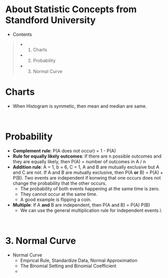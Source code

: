 # About Statistic Concepts from Standford University

* Contents
> * 1. Charts
> * 2. Probability
> * 3. Normal Curve


# Charts
* When Histogram is symmetic, then mean and median are same.

<br>

# Probability
* **Complement rule**: P(A does not occur) = 1 - P(A)
* **Rule for equally likely outcomes**: If there are n possible outcomes and they are equally likely, then P(A) = number of outcomes in A / n
* **Addition rule**: A = 1, b = 6, C = 1, A and B are mutually exclusive but A and C are not. If A and B are mutually exclusive, then P(A **or** B) = P(A) + P(B). Two events are independent if konwing that one occurs does not change the probability that the other occurs. 
    * The probability of both events happening at the same time is zero.
    * They cannot occur at the same time.
    * A good example is flipping a coin.
* **Multiple**: If A **and** B are independent, then P(A and B) = P(A) P(B)
    * We can use the general multiplication rule for independent events.\

<br>

# 3. Normal Curve
* Normal Curve
    * Emprical Rule, Standardize Data, Normal Approximation
    * The Binomial Setting and Binomial Coefficient
    * 